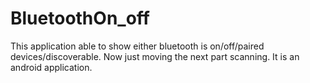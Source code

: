 # BluetoothOn_off
 This application able to show either bluetooth is on/off/paired devices/discoverable. Now just moving the next part scanning. It is an android application.
